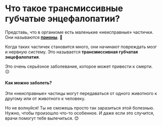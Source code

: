 # Что такое трансмиссивные губчатые энцефалопатии?

Представь, что в организме есть маленькие «неисправные» частички. Они называются **[прионы](прионы.md)**. 🧠

Когда таких частичек становится много, они начинают повреждать мозг и нервную систему. Это называется **трансмиссивная губчатая энцефалопатия**.

Это очень серьёзное заболевание, которое может привести к смерти. 😔

#### Как можно заболеть?

Эти «неисправные» частицы могут передаваться от одного животного к другому или от животного к человеку.

Но не волнуйся! Ты не сможешь просто так заразиться этой болезнью. Нужно, чтобы произошло что-то особенное. И даже если это случится, врачи помогут тебе вылечиться. 😊